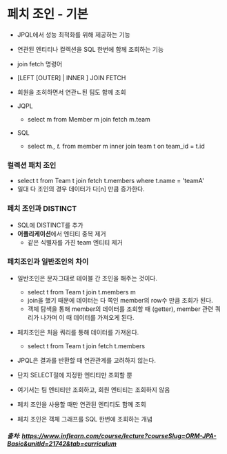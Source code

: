 # 페치 조인 - 기본

- JPQL에서 성능 최적화를 위해 제공하는 기능
- 연관된 엔티티나 컬렉션을 SQL 한번에 함께 조회하는 기능
- join fetch 명령어
- [LEFT [OUTER] | INNER ] JOIN FETCH 

- 회원을 조히하면서 연관ㄴ된 팀도 함께 조회
- JQPL
  - select m from Member m join fetch m.team
- SQL
  - select m.*, t.* from member m  inner join team t on team_id = t.id

### 컬렉션 패치 조인
- select t from Team t join fetch t.members where t.name = 'teamA'
- 일대 다 조인의 경우 데이터가 다[n] 만큼 증가한다.

### 페치 조인과 DISTINCT
- SQL에 DISTINCT를 추가
- **어플리케이션**에서 엔티티 중복 제거
  - 같은 식별자를 가진 team 엔티티 제거

### 페치조인과 일반조인의 차이
- 일반조인은 문자그대로 테이블 간 조인을 해주는 것이다.
  - select t from Team t join t.members m
  - join을 했기 때문에 데이터는 다 쪽인 member의 row수 만큼 조회가 된다.
  - 객체 탐색을 통해 member의 데이터를 조회할 때 (getter), member 관련 쿼리가 나가며 이 때 데이터를 가져오게 된다.
- 페치조인은 처음 쿼리를 통해 데이터를 가져온다.
  - select t from Team t join fetch t.members

- JPQL은 결과를 반환할 때 연관관계를 고려하지 않는다.
- 단지 SELECT절에 지정한 엔티티만 조회할 뿐
- 여기서는 팀 엔티티만 조회하고, 회원 엔티티는 조회하지 않음
- 페치 조인을 사용할 때만 연관된 엔티티도 함꼐 조회
- 페치 조인은 객체 그래프를 SQL 한번에 조회하는 개념

##### 출처: https://www.inflearn.com/course/lecture?courseSlug=ORM-JPA-Basic&unitId=21742&tab=curriculum